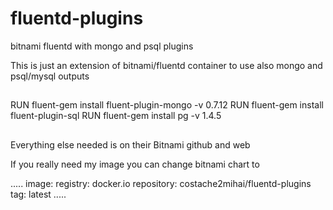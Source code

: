 # fluentd-plugins
bitnami fluentd with mongo and psql plugins

This is just an extension of bitnami/fluentd container to use also mongo and psql/mysql outputs

##
RUN  fluent-gem install fluent-plugin-mongo -v 0.7.12
RUN  fluent-gem install fluent-plugin-sql
RUN  fluent-gem install pg -v 1.4.5
##

Everything else needed is on their Bitnami github and web

If you really need my image you can change bitnami chart to

.....
image:
  registry: docker.io
  repository: costache2mihai/fluentd-plugins
  tag: latest
.....
